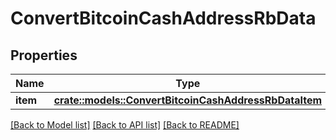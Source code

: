 # ConvertBitcoinCashAddressRbData

## Properties

Name | Type | Description | Notes
------------ | ------------- | ------------- | -------------
**item** | [**crate::models::ConvertBitcoinCashAddressRbDataItem**](ConvertBitcoinCashAddressRB_data_item.md) |  | 

[[Back to Model list]](../README.md#documentation-for-models) [[Back to API list]](../README.md#documentation-for-api-endpoints) [[Back to README]](../README.md)


